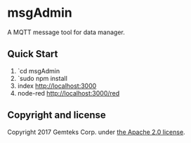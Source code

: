 # msgAdmin

A MQTT message tool for data manager.

## Quick Start

1. `cd msgAdmin
2. `sudo npm install
3. index <http://localhost:3000>
4. node-red <http://localhost:3000/red>


## Copyright and license

Copyright 2017 Gemteks Corp. under [the Apache 2.0 license](LICENSE).
